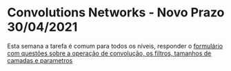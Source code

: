 # Convolutions Networks - Novo Prazo 30/04/2021


Esta semana a tarefa é comum para todos os níveis, responder o [formulário com questões sobre a operação de convolução, os filtros, tamanhos de camadas e parametros](https://forms.gle/Fajh333ey2BKoiug6)
